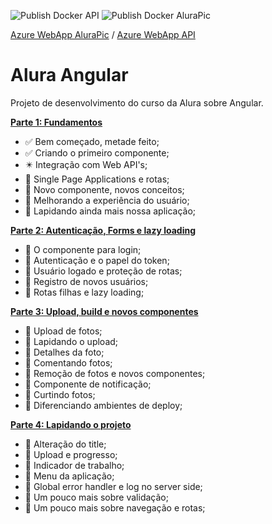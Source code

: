 ![Publish Docker API](https://github.com/RicardoZambon/Alura-Curso-Angular/workflows/Publish%20Docker%20API/badge.svg) ![Publish Docker AluraPic](https://github.com/RicardoZambon/Alura-Curso-Angular/workflows/Publish%20Docker%20AluraPic/badge.svg)

[Azure WebApp AluraPic](https://alura-curso-angular-alurapic.azurewebsites.net/) / [Azure WebApp API](https://alura-curso-angular-api.azurewebsites.net/)

# Alura Angular
Projeto de desenvolvimento do curso da Alura sobre Angular.

**[Parte 1: Fundamentos](https://cursos.alura.com.br/course/angular-fundamentos)** 

* :white_check_mark: Bem começado, metade feito;
* :white_check_mark: Criando o primeiro componente;
* :eight_pointed_black_star: Integração com Web API's;
* :black_square_button: Single Page Applications e rotas;
* :black_square_button: Novo componente, novos conceitos;
* :black_square_button: Melhorando a experiência do usuário;
* :black_square_button: Lapidando ainda mais nossa aplicação;

**[Parte 2: Autenticação, Forms e lazy loading](https://cursos.alura.com.br/course/angular-autenticacao)**

* :black_square_button: O componente para login;
* :black_square_button: Autenticação e o papel do token;
* :black_square_button: Usuário logado e proteção de rotas;
* :black_square_button: Registro de novos usuários;
* :black_square_button: Rotas filhas e lazy loading;

**[Parte 3: Upload, build e novos componentes](https://cursos.alura.com.br/course/angular-upload-build)**

* :black_square_button: Upload de fotos;
* :black_square_button: Lapidando o upload;
* :black_square_button: Detalhes da foto;
* :black_square_button: Comentando fotos;
* :black_square_button: Remoção de fotos e novos componentes;
* :black_square_button: Componente de notificação;
* :black_square_button: Curtindo fotos;
* :black_square_button: Diferenciando ambientes de deploy;

**[Parte 4: Lapidando o projeto](https://cursos.alura.com.br/course/angular-lapidando-projeto)**

* :black_square_button: Alteração do title;
* :black_square_button: Upload e progresso;
* :black_square_button: Indicador de trabalho;
* :black_square_button: Menu da aplicação;
* :black_square_button: Global error handler e log no server side;
* :black_square_button: Um pouco mais sobre validação;
* :black_square_button: Um pouco mais sobre navegação e rotas;

